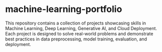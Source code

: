 # machine-learning-portfolio
This repository contains a collection of projects showcasing skills in Machine Learning, Deep Learning, Generative AI, and Cloud Deployment. Each project is designed to solve real-world problems and demonstrate best practices in data preprocessing, model training, evaluation, and deployment.
